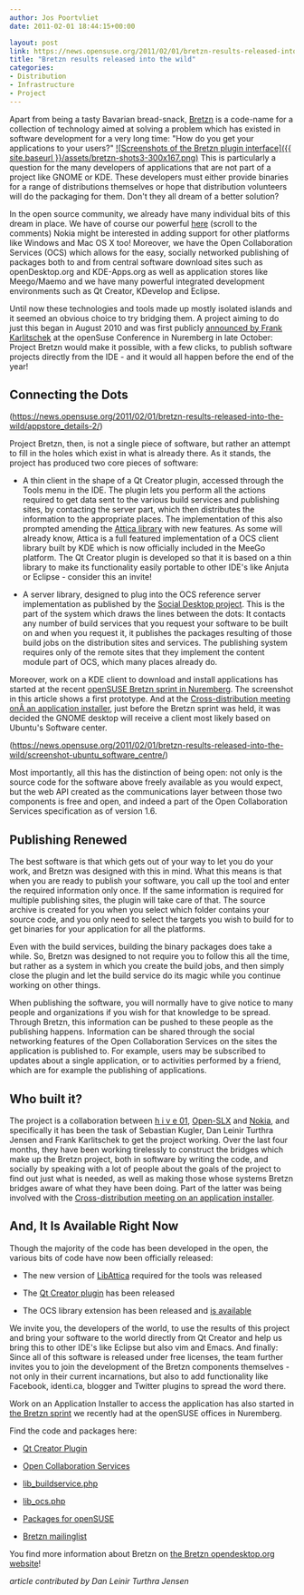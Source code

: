 ```yaml
---
author: Jos Poortvliet
date: 2011-02-01 18:44:15+00:00

layout: post
link: https://news.opensuse.org/2011/02/01/bretzn-results-released-into-the-wild/
title: "Bretzn results released into the wild"
categories:
- Distribution
- Infrastructure
- Project
---
```

Apart from being a tasty Bavarian bread-snack, [Bretzn](http://socialDesktop.org/bretzn) is a code-name for a collection of technology aimed at solving a problem which has existed in software development for a very long time: "How do you get your applications to your users?"
[![Screenshots of the Bretzn plugin interface]({{ site.baseurl }}/assets/bretzn-shots3-300x167.png)](https://news.opensuse.org/2011/02/01/bretzn-results-released-into-the-wild/bretzn-shots3/)
This is particularly a question for the many developers of applications that are not part of a project like GNOME or KDE. These developers must either provide binaries for a range of distributions themselves or hope that distribution volunteers will do the packaging for them. Don't they all dream of a better solution?
<!-- more -->
In the open source community, we already have many individual bits of this dream in place. We have of course our powerful [here](http://blog.qt.nokia.com/2011/01/21/qt-creator-build-service-plug-in/) (scroll to the comments) Nokia might be interested in adding support for other platforms like Windows and Mac OS X too! Moreover, we have the Open Collaboration Services (OCS) which allows for the easy, socially networked publishing of packages both to and from central software download sites such as openDesktop.org and KDE-Apps.org as well as application stores like Meego/Maemo and we have many powerful integrated development environments such as Qt Creator, KDevelop and Eclipse.

Until now these technologies and tools made up mostly isolated islands and it seemed an obvious choice to try bridging them. A project aiming to do just this began in August 2010 and was first publicly [announced by Frank Karlitschek](https://news.opensuse.org/2010/10/26/from-the-developer-to-the-user-and-back-announcing-project-bretzn/) at the openSuse Conference in Nuremberg in late October: Project Bretzn would make it possible, with a few clicks, to publish software projects directly from the IDE - and it would all happen before the end of the year!


## Connecting the Dots


(https://news.opensuse.org/2011/02/01/bretzn-results-released-into-the-wild/appstore_details-2/)

Project Bretzn, then, is not a single piece of software, but rather an attempt to fill in the holes which exist in what is already there. As it stands, the project has produced two core pieces of software:



	
  * A thin client in the shape of a Qt Creator plugin, accessed through the Tools menu in the IDE. The plugin lets you perform all the actions required to get data sent to the various build services and publishing sites, by contacting the server part, which then distributes the information to the appropriate places. The implementation of this also prompted amending the [Attica library](http://api.kde.org/kdesupport-api/kdesupport-apidocs/attica-git/html/) with new features. As some will already know, Attica is a full featured implementation of a OCS client library built by KDE which is now officially included in the MeeGo platform. The Qt Creator plugin is developed so that it is based on a thin library to make its functionality easily portable to other IDE's like Anjuta or Eclipse - consider this an invite!

	
  * A server library, designed to plug into the OCS reference server implementation as published by the [Social Desktop project](http://socialdesktop.org/bretzn). This is the part of the system which draws the lines between the dots: It contacts any number of build services that you request your software to be built on and when you request it, it publishes the packages resulting of those build jobs on the distribution sites and services. The publishing system requires only of the remote sites that they implement the content module part of OCS, which many places already do.


Moreover, work on a KDE client to download and install applications has started at the recent [openSUSE Bretzn sprint in Nuremberg](https://news.opensuse.org/2011/01/27/first-bretzn-sprint-opensuse-app-store-on-the-horizon/). The screenshot in this article shows a first prototype. And at the [Cross-distribution meeting onÂ an application installer](https://news.opensuse.org/2011/01/26/app-installer-meeting-or-more-collaboration-accross-borders/), just before the Bretzn sprint was held, it was decided the GNOME desktop will receive a client most likely based on Ubuntu's Software center.

(https://news.opensuse.org/2011/02/01/bretzn-results-released-into-the-wild/screenshot-ubuntu_software_centre/)

Most importantly, all this has the distinction of being open: not only is the source code for the software above freely available as you would expect, but the web API created as the communications layer between those two components is free and open, and indeed a part of the Open Collaboration Services specification as of version 1.6.


## Publishing Renewed


The best software is that which gets out of your way to let you do your work, and Bretzn was designed with this in mind. What this means is that when you are ready to publish your software, you call up the tool and enter the required information only once. If the same information is required for multiple publishing sites, the plugin will take care of that. The source archive is created for you when you select which folder contains your source code, and you only need to select the targets you wish to build for to get binaries for your application for all the platforms.

Even with the build services, building the binary packages does take a while. So, Bretzn was designed to not require you to follow this all the time, but rather as a system in which you create the build jobs, and then simply close the plugin and let the build service do its magic while you continue working on other things.

When publishing the software, you will normally have to give notice to many people and organizations if you wish for that knowledge to be spread. Through Bretzn, this information can be pushed to these people as the publishing happens. Information can be shared through the social networking features of the Open Collaboration Services on the sites the application is published to. For example, users may be subscribed to updates about a single application, or to activities performed by a friend, which are for example the publishing of applications.


## Who built it?


The project is a collaboration between [h i v e 01](http://hive01.com/), [Open-SLX](http://openslx.org/) and [Nokia](http://nokia.com), and specifically it has been the task of Sebastian Kugler, Dan Leinir Turthra Jensen and Frank Karlitschek to get the project working. Over the last four months, they have been working tirelessly to construct the bridges which make up the Bretzn project, both in software by writing the code, and socially by speaking with a lot of people about the goals of the project to find out just what is needed, as well as making those whose systems Bretzn bridges aware of what they have been doing. Part of the latter was being involved with the [Cross-distribution meeting on an application installer](https://news.opensuse.org/2011/01/26/app-installer-meeting-or-more-collaboration-accross-borders/).


## And, It Is Available Right Now


Though the majority of the code has been developed in the open, the various bits of code have now been officially released:



	
  * The new version of [LibAttica](http://api.kde.org/kdesupport-api/kdesupport-apidocs/attica-git/html/) required for the tools was released

	
  * The [Qt Creator plugin](http://qt.gitorious.org/+obs-creator/qt-creator/buildserviceplugin) has been released

	
  * The OCS library extension has been released and [is available](http://SocialDesktop.org/bretzn)


We invite you, the developers of the world, to use the results of this project and bring your software to the world directly from Qt Creator and help us bring this to other IDE's like Eclipse but also vim and Emacs. And finally: Since all of this software is released under free licenses, the team further invites you to join the development of the Bretzn components themselves - not only in their current incarnations, but also to add functionality like Facebook, identi.ca, blogger and Twitter plugins to spread the word there.

Work on an Application Installer to access the application has also started in [the Bretzn sprint](https://news.opensuse.org/2011/01/27/first-bretzn-sprint-opensuse-app-store-on-the-horizon/) we recently had at the openSUSE offices in Nuremberg.

Find the code and packages here:



	
  * [Qt Creator Plugin](http://qt.gitorious.org/+obs-creator/qt-creator/buildserviceplugin)

	
  * [Open Collaboration Services](http://www.freedesktop.org/wiki/Specifications/open-collaboration-services)

	
  * [lib_buildservice.php](http://socialdesktop.org/library/lib_buildservice.txt)

	
  * [lib_ocs.php](http://socialdesktop.org/library/lib_ocs.txt)

	
  * [Packages for openSUSE](https://build.opensuse.org/package/show?package=qt-creator&project=home%3Awstephenson%3Abranches%3AKDE%3AQt)

	
  * [Bretzn mailinglist](https://mail.kde.org/mailman/listinfo/kde-bretzn)


You find more information about Bretzn on [the Bretzn opendesktop.org website](http://socialDesktop.org/bretzn)!

_article contributed by Dan Leinir Turthra Jensen_		
